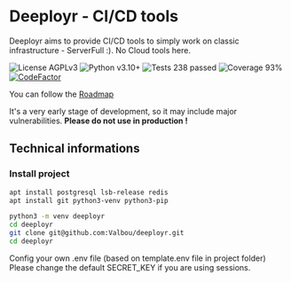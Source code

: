 # Deeployr - CI/CD tools

Deeployr aims to provide CI/CD tools to simply work on classic infrastructure - ServerFull :).
No Cloud tools here.

![License AGPLv3](https://img.shields.io/badge/license-AGPLv3-blue "License AGPLv3")
![Python v3.10+](https://img.shields.io/badge/python-v3.10-blue "Python v3.10")
![Tests 238 passed](https://img.shields.io/badge/tests-238%20passed-green "Tests 238 passed")
![Coverage 93%](https://img.shields.io/badge/coverage-93%25-green "Coverage 93%")
[![CodeFactor](https://www.codefactor.io/repository/github/valbou/deeployr/badge)](https://www.codefactor.io/repository/github/valbou/deeployr)

You can follow the [Roadmap](ROADMAP.md)

It's a very early stage of development, so it may include major vulnerabilities.
**Please do not use in production !**

## Technical informations

### Install project

```bash
apt install postgresql lsb-release redis
apt install git python3-venv python3-pip

python3 -m venv deeployr
cd deeployr
git clone git@github.com:Valbou/deeployr.git
cd deeployr
```

Config your own .env file (based on template.env file in project folder)
Please change the default SECRET_KEY if you are using sessions.
